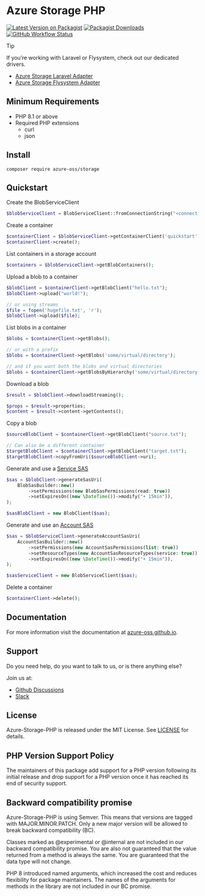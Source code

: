 # Azure Storage PHP

[![Latest Version on Packagist](https://img.shields.io/packagist/v/azure-oss/storage.svg)](https://packagist.org/packages/azure-oss/storage)
[![Packagist Downloads](https://img.shields.io/packagist/dm/azure-oss/storage)](https://packagist.org/packages/azure-oss/storage)
[![GitHub Workflow Status](https://img.shields.io/github/actions/workflow/status/azure-oss/azure-storage-php/tests.yml?branch=main)](https://github.com/azure-oss/azure-storage-php/actions)

> [!TIP]
> If you’re working with Laravel or Flysystem, check out our dedicated drivers.
> * [Azure Storage Laravel Adapter](https://github.com/Azure-OSS/azure-storage-php-adapter-laravel)
> * [Azure Storage Flysystem Adapter](https://github.com/Azure-OSS/azure-storage-php-adapter-flysystem)

## Minimum Requirements

* PHP 8.1 or above
* Required PHP extensions
    * curl
    * json

## Install

```shell
composer require azure-oss/storage
```

## Quickstart

Create the BlobServiceClient
```php
$blobServiceClient = BlobServiceClient::fromConnectionString("<connection string>");
```

Create a container
```php
$containerClient = $blobServiceClient->getContainerClient('quickstart');
$containerClient->create();
```

List containers in a storage account
```php
$containers = $blobServiceClient->getBlobContainers();
```

Upload a blob to a container
```php
$blobClient = $containerClient->getBlobClient("hello.txt");
$blobClient->upload("world!");

// or using streams
$file = fopen('hugefile.txt', 'r');
$blobClient->upload($file);
```

List blobs in a container
```php
$blobs = $containerClient->getBlobs();

// or with a prefix
$blobs = $containerClient->getBlobs('some/virtual/directory');

// and if you want both the blobs and virtual directories
$blobs = $containerClient->getBlobsByHierarchy('some/virtual/directory');
```

Download a blob
```php
$result = $blobClient->downloadStreaming();

$props = $result->properties;
$content = $result->content->getContents();
```

Copy a blob
```php
$sourceBlobClient = $containerClient->getBlobClient("source.txt");

// Can also be a different container
$targetBlobClient = $containerClient->getBlobClient("target.txt");
$targetBlobClient->copyFromUri($sourceBlobClient->uri);
```

Generate and use a [Service SAS](https://learn.microsoft.com/en-us/azure/storage/common/storage-sas-overview#service-sas)
```php
$sas = $blobClient->generateSasUri(
    BlobSasBuilder::new()
        ->setPermissions(new BlobSasPermissions(read: true))
        ->setExpiresOn((new \DateTime())->modify("+ 15min")),
);

$sasBlobClient = new BlobClient($sas);
```

Generate and use an [Account SAS](https://learn.microsoft.com/en-us/azure/storage/common/storage-sas-overview#account-sas)
```php
$sas = $blobServiceClient->generateAccountSasUri(
    AccountSasBuilder::new()
        ->setPermissions(new AccountSasPermissions(list: true))
        ->setResourceTypes(new AccountSasResourceTypes(service: true))
        ->setExpiresOn((new \DateTime())->modify("+ 15min")),
);

$sasServiceClient = new BlobServiceClient($sas);
```

Delete a container
```php
$containerClient->delete();
```

## Documentation

For more information visit the documentation at [azure-oss.github.io](https://azure-oss.github.io).

## Support

Do you need help, do you want to talk to us, or is there anything else?

Join us at:

* [Github Discussions](https://github.com/Azure-OSS/azure-storage-php/discussions)
* [Slack](https://join.slack.com/t/azure-oss/shared_invite/zt-2lw5knpon-mqPM_LIuRZUoH02AY8uiYw)

## License

Azure-Storage-PHP is released under the MIT License. See [LICENSE](./LICENSE) for details.

## PHP Version Support Policy

The maintainers of this package add support for a PHP version following its initial release and drop support for a PHP version once it has reached its end of security support.

## Backward compatibility promise

Azure-Storage-PHP is using Semver. This means that versions are tagged with MAJOR.MINOR.PATCH. Only a new major version will be allowed to break backward compatibility (BC).

Classes marked as @experimental or @internal are not included in our backward compatibility promise. You are also not guaranteed that the value returned from a method is always the same. You are guaranteed that the data type will not change.

PHP 8 introduced named arguments, which increased the cost and reduces flexibility for package maintainers. The names of the arguments for methods in the library are not included in our BC promise.
